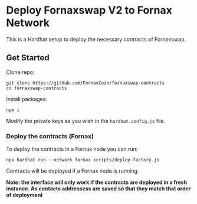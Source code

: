 # Deploy Fornaxswap V2 to Fornax Network

This is a Hardhat setup to deploy the necessary contracts of Fornaxswap.

## Get Started

Clone repo:

```
git clone https://github.com/FornaxCoin/fornaxswap-contracts
cd fornaxswap-contracts
```

Install packages:

```
npm i
```

Modify the private keys as you wish in the `hardhat.config.js` file.

### Deploy the contracts (Fornax)

To deploy the contracts in a Fornax node you can run:

```
npx hardhat run --network fornax scripts/deploy-factory.js
```

Contracts will be deployed if a Fornax node is running.

**Note: the interface will only work if the contracts are deployed in a fresh instance. As contacts addressess are saved so that they match that order of deployment**
